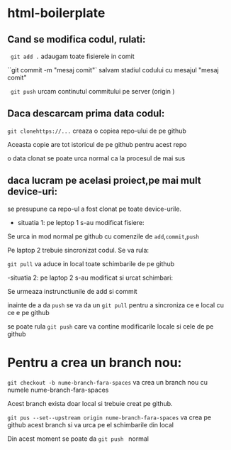 # html-boilerplate

## Cand se modifica codul, rulati:

` git add .` adaugam toate fisierele in comit

``git commit -m "mesaj comit"` salvam stadiul codului cu mesajul "mesaj comit"

` git push` urcam continutul commitului pe server (origin )

## Daca descarcam prima data codul:

`git clonehttps://...` creaza o copiea repo-ului de pe github

Aceasta copie are tot istoricul de pe github pentru acest repo

o data clonat se poate urca normal ca la procesul de mai sus

## daca lucram pe acelasi proiect,pe mai mult device-uri:

se presupune ca repo-ul a fost clonat pe toate device-urile.

- situatia 1: pe leptop 1 s-au modificat fisiere:

Se urca in mod normal pe github cu comenzile de `add`,`commit`,`push`

Pe laptop 2 trebuie sincronizat codul. Se va rula:

`git pull` va aduce in local toate schimbarile de pe github

-situatia 2: pe laptop 2 s-au modificat si urcat schimbari:

Se urmeaza instrunctiunile de add si commit

inainte de a da `push` se va da un `git pull` pentru a sincroniza ce e local cu ce e pe github

se poate rula `git push` care va contine modificarile locale si cele de pe github

# Pentru a crea un branch nou:

`git checkout -b nume-branch-fara-spaces` va crea un branch nou cu numele nume-branch-fara-spaces

Acest branch exista doar local si trebuie creat pe github.

`git pus --set--upstream origin nume-branch-fara-spaces` va crea pe github acest branch si va urca pe el schimbarile din local

Din acest moment se poate da `git push ` normal
